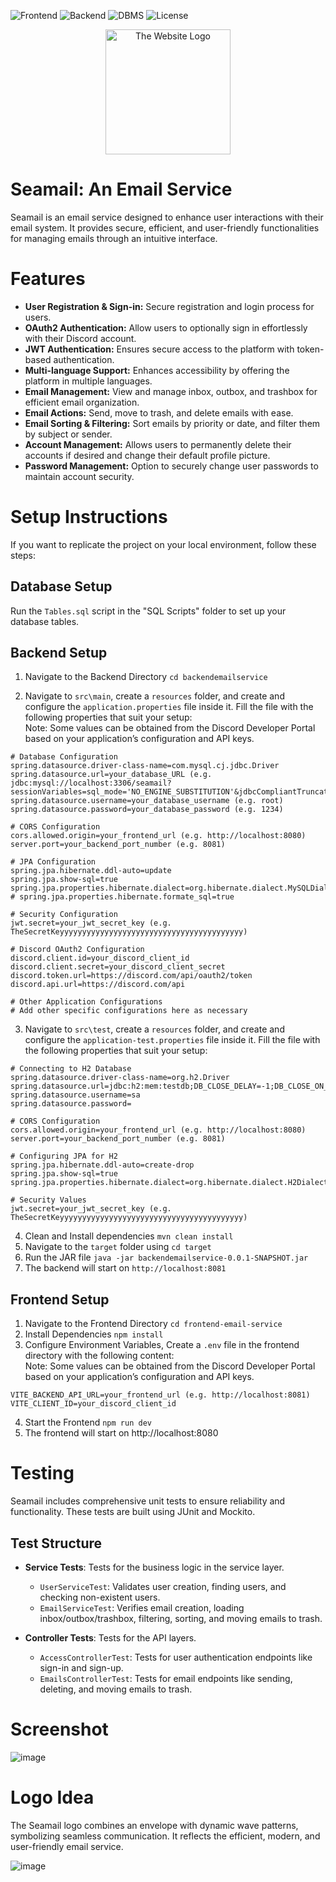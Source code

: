 ![Frontend](https://img.shields.io/badge/Frontend-React.js%20-blue.svg)
![Backend](https://img.shields.io/badge/Backend-SpringBoot%20-green.svg)
![DBMS](https://img.shields.io/badge/DBMS-MySQL%20-orange.svg)
![License](https://img.shields.io/badge/License-GPL&ndash;3.0%20-yellow.svg)

<div align="center">
  <img src="https://github.com/user-attachments/assets/3438953d-9596-41fd-9570-2c0ec3713657" alt="The Website Logo" width="200" />
</div>

# Seamail: An Email Service
Seamail is an email service designed to enhance user interactions with their email system. It provides secure, efficient, and user-friendly functionalities for managing emails through an intuitive interface.


# Features
- **User Registration & Sign-in:** Secure registration and login process for users.
- **OAuth2 Authentication:** Allow users to optionally sign in effortlessly with their Discord account.
- **JWT Authentication:** Ensures secure access to the platform with token-based authentication.
- **Multi-language Support:** Enhances accessibility by offering the platform in multiple languages.
- **Email Management:** View and manage inbox, outbox, and trashbox for efficient email organization.
- **Email Actions:** Send, move to trash, and delete emails with ease.
- **Email Sorting & Filtering:** Sort emails by priority or date, and filter them by subject or sender.
- **Account Management:** Allows users to permanently delete their accounts if desired and change their default profile picture.
- **Password Management:** Option to securely change user passwords to maintain account security.


# Setup Instructions
If you want to replicate the project on your local environment, follow these steps:
## Database Setup
Run the `Tables.sql` script in the "SQL Scripts" folder to set up your database tables.

## Backend Setup
1. Navigate to the Backend Directory 
```cd backendemailservice```

2. Navigate to `src\main`, create a `resources` folder, and create and configure the `application.properties` file inside it. Fill the file with the following properties that suit your setup:  
Note: Some values can be obtained from the Discord Developer Portal based on your application’s configuration and API keys.
```
# Database Configuration
spring.datasource.driver-class-name=com.mysql.cj.jdbc.Driver
spring.datasource.url=your_database_URL (e.g. jdbc:mysql://localhost:3306/seamail?sessionVariables=sql_mode='NO_ENGINE_SUBSTITUTION'&jdbcCompliantTruncation=false)
spring.datasource.username=your_database_username (e.g. root)
spring.datasource.password=your_database_password (e.g. 1234)

# CORS Configuration
cors.allowed.origin=your_frontend_url (e.g. http://localhost:8080)
server.port=your_backend_port_number (e.g. 8081)

# JPA Configuration
spring.jpa.hibernate.ddl-auto=update
spring.jpa.show-sql=true
spring.jpa.properties.hibernate.dialect=org.hibernate.dialect.MySQLDialect
# spring.jpa.properties.hibernate.formate_sql=true

# Security Configuration
jwt.secret=your_jwt_secret_key (e.g. TheSecretKeyyyyyyyyyyyyyyyyyyyyyyyyyyyyyyyyyyyyyyyyy)

# Discord OAuth2 Configuration
discord.client.id=your_discord_client_id
discord.client.secret=your_discord_client_secret
discord.token.url=https://discord.com/api/oauth2/token
discord.api.url=https://discord.com/api

# Other Application Configurations
# Add other specific configurations here as necessary
```

3. Navigate to `src\test`, create a `resources` folder, and create and configure the `application-test.properties` file inside it. Fill the file with the following properties that suit your setup:
```
# Connecting to H2 Database
spring.datasource.driver-class-name=org.h2.Driver
spring.datasource.url=jdbc:h2:mem:testdb;DB_CLOSE_DELAY=-1;DB_CLOSE_ON_EXIT=FALSE
spring.datasource.username=sa
spring.datasource.password=

# CORS Configuration
cors.allowed.origin=your_frontend_url (e.g. http://localhost:8080)
server.port=your_backend_port_number (e.g. 8081)

# Configuring JPA for H2
spring.jpa.hibernate.ddl-auto=create-drop
spring.jpa.show-sql=true
spring.jpa.properties.hibernate.dialect=org.hibernate.dialect.H2Dialect

# Security Values
jwt.secret=your_jwt_secret_key (e.g. TheSecretKeyyyyyyyyyyyyyyyyyyyyyyyyyyyyyyyyyyyyyyyyy)
```

4. Clean and Install dependencies
```mvn clean install```
5. Navigate to the `target` folder using ```cd target```
6. Run the JAR file ```java -jar backendemailservice-0.0.1-SNAPSHOT.jar```
7. The backend will start on ```http://localhost:8081```

## Frontend Setup
1. Navigate to the Frontend Directory
``` cd frontend-email-service ```
2. Install Dependencies
``` npm install ```
3. Configure Environment Variables, 
Create a ```.env``` file in the frontend directory with the following content:  
Note: Some values can be obtained from the Discord Developer Portal based on your application’s configuration and API keys.
```
VITE_BACKEND_API_URL=your_frontend_url (e.g. http://localhost:8081)
VITE_CLIENT_ID=your_discord_client_id
```
4. Start the Frontend
``` npm run dev ```
5. The frontend will start on http://localhost:8080


# Testing
Seamail includes comprehensive unit tests to ensure reliability and functionality. These tests are built using JUnit and Mockito.

## Test Structure
- **Service Tests**: Tests for the business logic in the service layer.
  - `UserServiceTest`: Validates user creation, finding users, and checking non-existent users.
  - `EmailServiceTest`: Verifies email creation, loading inbox/outbox/trashbox, filtering, sorting, and moving emails to trash.

- **Controller Tests**: Tests for the API layers.
  - `AccessControllerTest`: Tests for user authentication endpoints like sign-in and sign-up.
  - `EmailsControllerTest`: Tests for email endpoints like sending, deleting, and moving emails to trash.

# Screenshot
![image](https://github.com/user-attachments/assets/55aa11a3-e7f1-4eb8-92cf-c3c7083b3525)

# Logo Idea
The Seamail logo combines an envelope with dynamic wave patterns, symbolizing seamless communication. It reflects the efficient, modern, and user-friendly email service.

![image](https://github.com/user-attachments/assets/2b49a4d9-b8ae-4ade-b18f-f65443a649b6)

